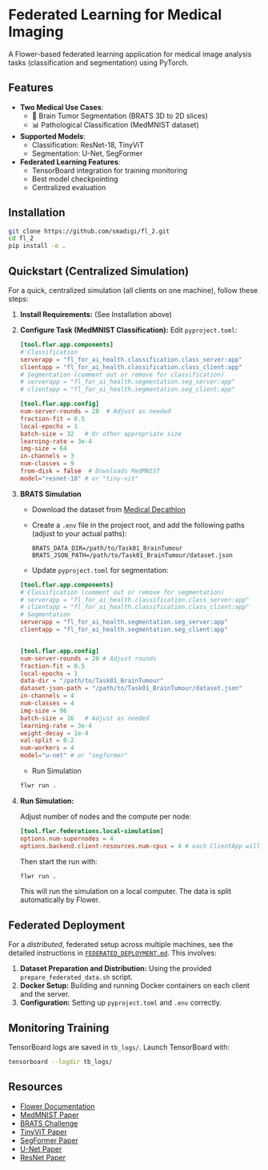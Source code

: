 # Federated Learning for Medical Imaging

A Flower-based federated learning application for medical image analysis tasks (classification and segmentation) using PyTorch.

## Features

-   **Two Medical Use Cases**:
    -   🧠 Brain Tumor Segmentation (BRATS 3D to 2D slices)
    -   📊 Pathological Classification (MedMNIST dataset)
-   **Supported Models**:
    -   Classification: ResNet-18, TinyViT
    -   Segmentation: U-Net, SegFormer
-   **Federated Learning Features**:
    -   TensorBoard integration for training monitoring
    -   Best model checkpointing
    -   Centralized evaluation

## Installation

```bash
git clone https://github.com/smadigi/fl_2.git
cd fl_2
pip install -e .
```

## Quickstart (Centralized Simulation)

For a quick, centralized simulation (all clients on one machine), follow these steps:

1.  **Install Requirements:** (See Installation above)

2.  **Configure Task (MedMNIST Classification):**  Edit `pyproject.toml`:

    ```toml
    [tool.flwr.app.components]
    # Classification
    serverapp = "fl_for_ai_health.classification.class_server:app"
    clientapp = "fl_for_ai_health.classification.class_client:app"
    # Segmentation (comment out or remove for classification)
    # serverapp = "fl_for_ai_health.segmentation.seg_server:app"
    # clientapp = "fl_for_ai_health.segmentation.seg_client:app"

    [tool.flwr.app.config]
    num-server-rounds = 20  # Adjust as needed
    fraction-fit = 0.5
    local-epochs = 1
    batch-size = 32   # Or other appropriate size
    learning-rate = 3e-4
    img-size = 64
    in-channels = 3
    num-classes = 9
    from-disk = false  # Downloads MedMNIST
    model="resnet-18" # or "tiny-vit"
    ```

3. **BRATS Simulation**
   - Download the dataset from [Medical Decathlon](http://medicaldecathlon.com/)
   - Create a `.env` file in the project root, and add the following paths (adjust to your actual paths):
        ```
        BRATS_DATA_DIR=/path/to/Task01_BrainTumour
        BRATS_JSON_PATH=/path/to/Task01_BrainTumour/dataset.json
        ```

    - Update `pyproject.toml` for segmentation:

    ```toml
    [tool.flwr.app.components]
    # Classification (comment out or remove for segmentation)
    # serverapp = "fl_for_ai_health.classification.class_server:app"
    # clientapp = "fl_for_ai_health.classification.class_client:app"
    # Segmentation
    serverapp = "fl_for_ai_health.segmentation.seg_server:app"
    clientapp = "fl_for_ai_health.segmentation.seg_client:app"


    [tool.flwr.app.config]
    num-server-rounds = 20 # Adjust rounds
    fraction-fit = 0.5
    local-epochs = 1
    data-dir = "/path/to/Task01_BrainTumour"   
    dataset-json-path = "/path/to/Task01_BrainTumour/dataset.json"
    in-channels = 4
    num-classes = 4
    img-size = 96
    batch-size = 16   # Adjust as needed
    learning-rate = 3e-4
    weight-decay = 1e-4
    val-split = 0.2
    num-workers = 4
    model="u-net" # or "segformer"
    ```
    - Run Simulation
    ```bash
    flwr run .
    ```

4.  **Run Simulation:**

    Adjust number of nodes and the compute per node:
    ```toml
    [tool.flwr.federations.local-simulation]
    options.num-supernodes = 4
    options.backend.client-resources.num-cpus = 4 # each ClientApp will use 4 CPU cores
    ```
    Then start the run with:
    ```bash
    flwr run .
    ```
    This will run the simulation on a local computer. The data is split automatically by Flower.
## Federated Deployment

For a *distributed*, federated setup across multiple machines, see the detailed instructions in [`FEDERATED_DEPLOYMENT.md`](FEDERATED_DEPLOYMENT.md).  This involves:

1.  **Dataset Preparation and Distribution:** Using the provided `prepare_federated_data.sh` script.
2.  **Docker Setup:** Building and running Docker containers on each client and the server.
3.  **Configuration:**  Setting up `pyproject.toml` and `.env` correctly.

## Monitoring Training

TensorBoard logs are saved in `tb_logs/`.  Launch TensorBoard with:

```bash
tensorboard --logdir tb_logs/
```

## Resources

- [Flower Documentation](https://flower.ai/docs/)
- [MedMNIST Paper](https://medmnist.com/)
- [BRATS Challenge](https://www.med.upenn.edu/cbica/brats/)
- [TinyViT Paper](https://arxiv.org/abs/2207.10666)
- [SegFormer Paper](https://arxiv.org/abs/2105.15203)
- [U-Net Paper](https://arxiv.org/abs/1505.04597)
- [ResNet Paper](https://arxiv.org/abs/1512.03385)